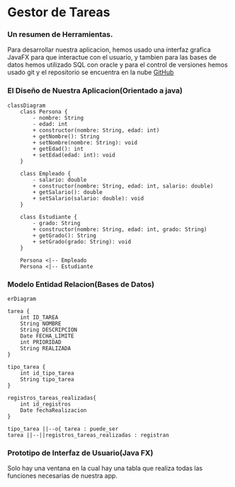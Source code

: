 # Gestor de Tareas
### Un resumen de Herramientas.

Para desarrollar nuestra aplicacion, hemos usado una interfaz grafica JavaFX para que interactue con el usuario, y tambien para las bases de datos hemos utilizado SQL con oracle y para el control de versiones hemos usado git y el repositorio se encuentra en la nube [GitHub]()

### El Diseño de Nuestra Aplicacion(Orientado a java)
```mermaid
classDiagram
    class Persona {
        - nombre: String
        - edad: int
        + constructor(nombre: String, edad: int)
        + getNombre(): String
        + setNombre(nombre: String): void
        + getEdad(): int
        + setEdad(edad: int): void
    }

    class Empleado {
        - salario: double
        + constructor(nombre: String, edad: int, salario: double)
        + getSalario(): double
        + setSalario(salario: double): void
    }

    class Estudiante {
        - grado: String
        + constructor(nombre: String, edad: int, grado: String)
        + getGrado(): String
        + setGrado(grado: String): void
    }

    Persona <|-- Empleado
    Persona <|-- Estudiante
```
### Modelo Entidad Relacion(Bases de Datos)
```mermaid
erDiagram

tarea {
    int ID_TAREA
    String NOMBRE
    String DESCRIPCION
    Date FECHA_LIMITE
    int PRIORIDAD
    String REALIZADA
}

tipo_tarea {
    int id_tipo_tarea
    String tipo_tarea
}

registros_tareas_realizadas{
    int id_registros
    Date fechaRealizacion
}

tipo_tarea ||--o{ tarea : puede_ser
tarea ||--||registros_tareas_realizadas : registran
```
### Prototipo de Interfaz de Usuario(Java FX)

Solo hay una ventana en la cual hay una tabla que realiza todas las funciones necesarias de nuestra app.